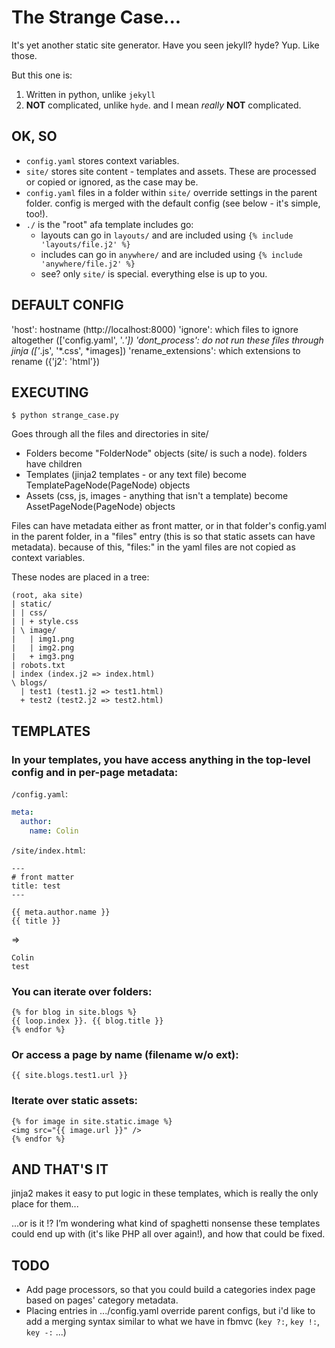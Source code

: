 The Strange Case...
===================

It's yet another static site generator.  Have you seen jekyll?  hyde?  Yup.  Like those.

But this one is:

1. Written in python, unlike `jekyll`
2. **NOT** complicated, unlike `hyde`.  and I mean *really* **NOT** complicated.


OK, SO
-------

* `config.yaml` stores context variables.
* `site/` stores site content - templates and assets.  These are processed or copied or ignored, as the case may be.
* `config.yaml` files in a folder within `site/` override settings in the parent folder.  config is merged with the default config (see below - it's simple, too!).
* `./` is the "root" afa template includes go:
  * layouts can go in `layouts/` and are included using `{% include 'layouts/file.j2' %}`
  * includes can go in `anywhere/` and are included using `{% include 'anywhere/file.j2' %}`
  * see? only `site/` is special.  everything else is up to you.


DEFAULT CONFIG
--------------

'host': hostname (http://localhost:8000)
'ignore': which files to ignore altogether (['config.yaml', '.*'])
'dont_process': do not run these files through jinja (['*.js', '*.css', *images])
'rename_extensions': which extensions to rename ({'j2': 'html'})


EXECUTING
---------

`$ python strange_case.py`

Goes through all the files and directories in site/

* Folders become "FolderNode" objects (site/ is such a node).  folders have children
* Templates (jinja2 templates - or any text file) become TemplatePageNode(PageNode) objects
* Assets (css, js, images - anything that isn't a template) become AssetPageNode(PageNode) objects


Files can have metadata either as front matter, or in that folder's config.yaml in the parent folder, in a "files" entry (this is so that static assets can have metadata).  because of this, "files:" in the yaml files are not copied as context variables.


These nodes are placed in a tree:

    (root, aka site)
    | static/
    | | css/
    | | + style.css
    | \ image/
    |   | img1.png
    |   | img2.png
    |   + img3.png
    | robots.txt
    | index (index.j2 => index.html)
    \ blogs/
      | test1 (test1.j2 => test1.html)
      + test2 (test2.j2 => test2.html)


TEMPLATES
---------

### In your templates, you have access anything in the top-level config and in per-page metadata:

`/config.yaml`:

``` yaml
meta:
  author:
    name: Colin
```

`/site/index.html`:

``` jinja
---
# front matter
title: test
---

{{ meta.author.name }}
{{ title }}
```

=>

    Colin
    test


### You can iterate over folders:

``` jinja
{% for blog in site.blogs %}
{{ loop.index }}. {{ blog.title }}
{% endfor %}
```

### Or access a page by name (filename w/o ext):

``` jinja
{{ site.blogs.test1.url }}
```

### Iterate over static assets:

``` jinja
{% for image in site.static.image %}
<img src="{{ image.url }}" />
{% endfor %}
```

AND THAT'S IT
-------------

jinja2 makes it easy to put logic in these templates, which is really the only place for them...

...or is it !?  I’m wondering what kind of spaghetti nonsense these templates could end up with (it's like PHP all over again!), and how that could be fixed.


TODO
----

* Add page processors, so that you could build a categories index page based on pages' category metadata.
* Placing entries in .../config.yaml override parent configs, but i'd like to add a merging syntax similar to what we have in fbmvc (`key ?:`, `key !:`, `key -:` ...)
